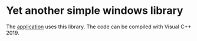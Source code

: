 # Yet another simple windows library

The [application](https://github.com/Clipeus/SimpleSDI) uses this library.
The code can be compiled with Visual C++ 2019.
